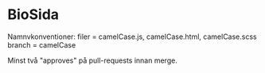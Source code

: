 # BioSida

Namnvkonventioner:
filer = camelCase.js, camelCase.html, camelCase.scss
branch = camelCase


Minst två "approves" på pull-requests innan merge.


